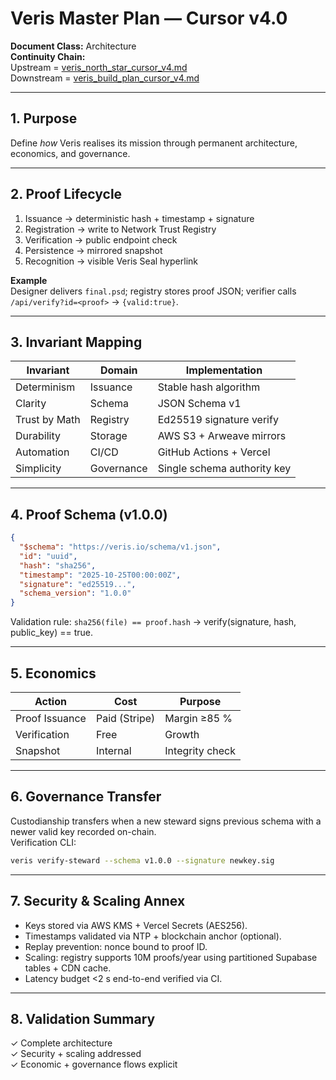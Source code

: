 # Veris Master Plan — Cursor v4.0
**Document Class:** Architecture  
**Continuity Chain:**  
Upstream = [veris_north_star_cursor_v4.md](./veris_north_star_cursor_v4.md)  
Downstream = [veris_build_plan_cursor_v4.md](./veris_build_plan_cursor_v4.md)

---

## 1. Purpose
Define *how* Veris realises its mission through permanent architecture, economics, and governance.

---

## 2. Proof Lifecycle
1. Issuance → deterministic hash + timestamp + signature  
2. Registration → write to Network Trust Registry  
3. Verification → public endpoint check  
4. Persistence → mirrored snapshot  
5. Recognition → visible Veris Seal hyperlink

**Example**  
Designer delivers `final.psd`; registry stores proof JSON; verifier calls `/api/verify?id=<proof>` → `{valid:true}`.

---

## 3. Invariant Mapping
| Invariant | Domain | Implementation |
|------------|---------|----------------|
| Determinism | Issuance | Stable hash algorithm |
| Clarity | Schema | JSON Schema v1 |
| Trust by Math | Registry | Ed25519 signature verify |
| Durability | Storage | AWS S3 + Arweave mirrors |
| Automation | CI/CD | GitHub Actions + Vercel |
| Simplicity | Governance | Single schema authority key |

---

## 4. Proof Schema (v1.0.0)
```json
{
  "$schema": "https://veris.io/schema/v1.json",
  "id": "uuid",
  "hash": "sha256",
  "timestamp": "2025-10-25T00:00:00Z",
  "signature": "ed25519...",
  "schema_version": "1.0.0"
}
```

Validation rule:
`sha256(file) == proof.hash` → verify(signature, hash, public_key) == true.

---

## 5. Economics
| Action | Cost | Purpose |
|---------|------|----------|
| Proof Issuance | Paid (Stripe) | Margin ≥85 % |
| Verification | Free | Growth |
| Snapshot | Internal | Integrity check |

---

## 6. Governance Transfer
Custodianship transfers when a new steward signs previous schema with a newer valid key recorded on-chain.  
Verification CLI:  
```sh
veris verify-steward --schema v1.0.0 --signature newkey.sig
```

---

## 7. Security & Scaling Annex
- Keys stored via AWS KMS + Vercel Secrets (AES256).  
- Timestamps validated via NTP + blockchain anchor (optional).  
- Replay prevention: nonce bound to proof ID.  
- Scaling: registry supports 10M proofs/year using partitioned Supabase tables + CDN cache.  
- Latency budget <2 s end-to-end verified via CI.  

---

## 8. Validation Summary
✓ Complete architecture  
✓ Security + scaling addressed  
✓ Economic + governance flows explicit
